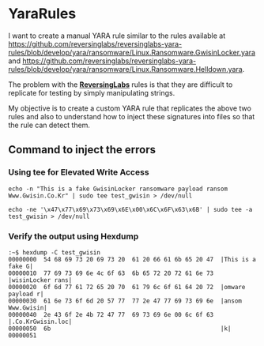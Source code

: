 # YaraRules
I want to create a manual YARA rule similar to the rules available at https://github.com/reversinglabs/reversinglabs-yara-rules/blob/develop/yara/ransomware/Linux.Ransomware.GwisinLocker.yara and https://github.com/reversinglabs/reversinglabs-yara-rules/blob/develop/yara/ransomware/Linux.Ransomware.Helldown.yara.

The problem with the **[ReversingLabs](https://github.com/reversinglabs/reversinglabs-yara-rules)** rules is that they are difficult to replicate for testing by simply manipulating strings.

My objective is to create a custom YARA rule that replicates the above two rules and also to understand how to inject these signatures into files so that the rule can detect them.

## Command to inject the errors
### Using tee for Elevated Write Access

`echo -n "This is a fake GwisinLocker ransomware payload ransom Www.Gwisin.Co.Kr" | sudo tee test_gwisin > /dev/null`

`echo -ne '\x47\x77\x69\x73\x69\x6E\x00\x6C\x6F\x63\x6B' | sudo tee -a test_gwisin > /dev/null`

### Verify the output using Hexdump

```
:~$ hexdump -C test_gwisin
00000000  54 68 69 73 20 69 73 20  61 20 66 61 6b 65 20 47  |This is a fake G|
00000010  77 69 73 69 6e 4c 6f 63  6b 65 72 20 72 61 6e 73  |wisinLocker rans|
00000020  6f 6d 77 61 72 65 20 70  61 79 6c 6f 61 64 20 72  |omware payload r|
00000030  61 6e 73 6f 6d 20 57 77  77 2e 47 77 69 73 69 6e  |ansom Www.Gwisin|
00000040  2e 43 6f 2e 4b 72 47 77  69 73 69 6e 00 6c 6f 63  |.Co.KrGwisin.loc|
00000050  6b                                                |k|
00000051
```

